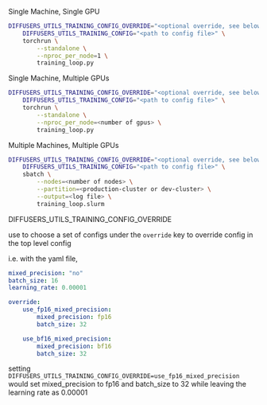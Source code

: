 Single Machine, Single GPU

```sh
DIFFUSERS_UTILS_TRAINING_CONFIG_OVERRIDE="<optional override, see below>" \
    DIFFUSERS_UTILS_TRAINING_CONFIG="<path to config file>" \
    torchrun \
        --standalone \
        --nproc_per_node=1 \
        training_loop.py
```

Single Machine, Multiple GPUs

```sh
DIFFUSERS_UTILS_TRAINING_CONFIG_OVERRIDE="<optional override, see below>" \
    DIFFUSERS_UTILS_TRAINING_CONFIG="<path to config file>" \
    torchrun \
        --standalone \
        --nproc_per_node=<number of gpus> \
        training_loop.py
```

Multiple Machines, Multiple GPUs

```sh
DIFFUSERS_UTILS_TRAINING_CONFIG_OVERRIDE="<optional override, see below>" \
    DIFFUSERS_UTILS_TRAINING_CONFIG="<path to config file>" \
    sbatch \
        --nodes=<number of nodes> \
        --partition=<production-cluster or dev-cluster> \
        --output=<log file> \
        training_loop.slurm
```


DIFFUSERS_UTILS_TRAINING_CONFIG_OVERRIDE

use to choose a set of configs under the `override` key to override config
in the top level config

i.e. with the yaml file,

```yaml
mixed_precision: "no"
batch_size: 16
learning_rate: 0.00001

override:
    use_fp16_mixed_precision:
        mixed_precision: fp16
        batch_size: 32

    use_bf16_mixed_precision:
        mixed_precision: bf16
        batch_size: 32
```

setting `DIFFUSERS_UTILS_TRAINING_CONFIG_OVERRIDE=use_fp16_mixed_precision` would
set mixed_precision to fp16 and batch_size to 32 while leaving the learning rate as
0.00001
